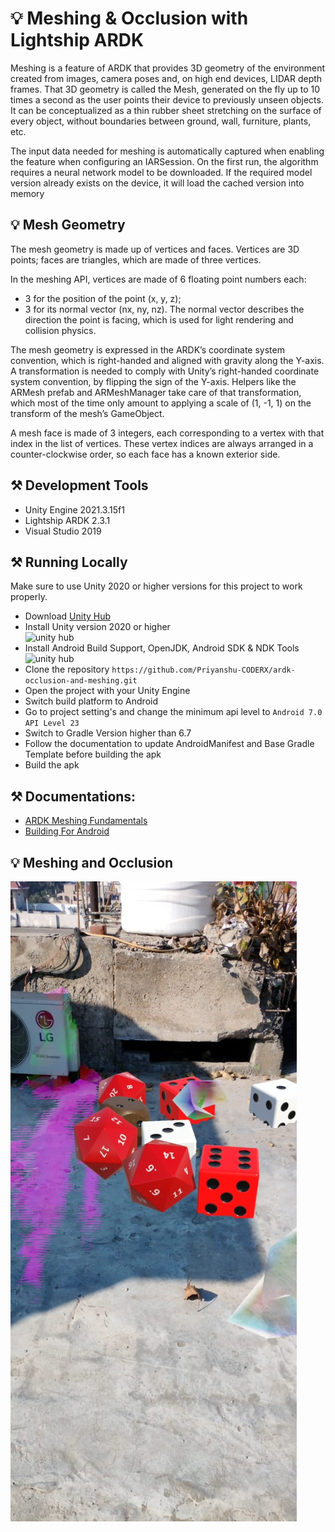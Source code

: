 # 💡 Meshing & Occlusion with Lightship ARDK
Meshing is a feature of ARDK that provides 3D geometry of the environment created from images, camera poses and, on high end devices, LIDAR depth frames. That 3D geometry is called the Mesh, generated on the fly up to 10 times a second as the user points their device to previously unseen objects. It can be conceptualized as a thin rubber sheet stretching on the surface of every object, without boundaries between ground, wall, furniture, plants, etc.

The input data needed for meshing is automatically captured when enabling the feature when configuring an IARSession. On the first run, the algorithm requires a neural network model to be downloaded. If the required model version already exists on the device, it will load the cached version into memory

## 💡 Mesh Geometry
The mesh geometry is made up of vertices and faces. Vertices are 3D points; faces are triangles, which are made of three vertices.

In the meshing API, vertices are made of 6 floating point numbers each:
* 3 for the position of the point (x, y, z);
* 3 for its normal vector (nx, ny, nz). The normal vector describes the direction the point is facing, which is used for light rendering and collision physics.

The mesh geometry is expressed in the ARDK’s coordinate system convention, which is right-handed and aligned with gravity along the Y-axis. A transformation is needed to comply with Unity’s right-handed coordinate system convention, by flipping the sign of the Y-axis. Helpers like the ARMesh prefab and ARMeshManager take care of that transformation, which most of the time only amount to applying a scale of (1, -1, 1) on the transform of the mesh’s GameObject.

A mesh face is made of 3 integers, each corresponding to a vertex with that index in the list of vertices. These vertex indices are always arranged in a counter-clockwise order, so each face has a known exterior side.

## ⚒️ Development Tools
* Unity Engine 2021.3.15f1
* Lightship ARDK 2.3.1
* Visual Studio 2019

## ⚒️ Running Locally
Make sure to use Unity 2020 or higher versions for this project to work properly.
* Download [Unity Hub](https://unity3d.com/get-unity/download "Unity Hub")
* Install Unity version 2020 or higher<br>
<img alt="unity hub" width="500px" src="https://i.postimg.cc/tyf4TqW9/ss1.jpg" ></img>
* Install Android Build Support, OpenJDK, Android SDK & NDK Tools
<img alt="unity hub" width="500px" src="https://i.postimg.cc/YCDybnBV/ss2.jpg" ></img>
* Clone the repository `https://github.com/Priyanshu-CODERX/ardk-occlusion-and-meshing.git`
* Open the project with your Unity Engine
* Switch build platform to Android
* Go to project setting's and change the minimum api level to `Android 7.0 API Level 23`
* Switch to Gradle Version higher than 6.7
* Follow the documentation to update AndroidManifest and Base Gradle Template before building the apk
* Build the apk

## ⚒️ Documentations:
* [ARDK Meshing Fundamentals](https://lightship.dev/docs/ardk/context_awareness/meshing/meshing_overview.html "ARDK Meshing Fundamentals")
*  [Building For Android](https://lightship.dev/docs/ardk/ardk_fundamentals/building_android.html#doxid-building-android)

## 💡 Meshing and Occlusion
[![Demo Video](./images/demo.jpeg)](https://youtube.com/shorts/HzGkJb34OBA?feature=share)